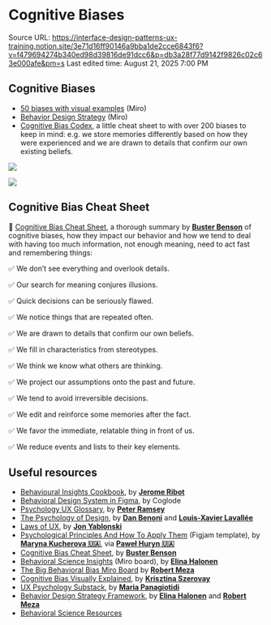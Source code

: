 # Cognitive Biases

Source URL: https://interface-design-patterns-ux-training.notion.site/3e71d16ff90146a9bba1de2cce6843f6?v=f479694274b340ed98d39816de91dcc6&p=db3a28f77d9142f9826c02c63e000afe&pm=s
Last edited time: August 21, 2025 7:00 PM

## Cognitive Biases

- [50 biases with visual examples](https://miro.com/app/board/uXjVP5oxtYw=/) (Miro)
- [Behavior Design Strategy](https://miro.com/app/board/uXjVPdtYRyM=/) (Miro)
- [Cognitive Bias Codex](https://www.sog.unc.edu/sites/www.sog.unc.edu/files/course_materials/Cognitive%20Biases%20Codex.pdf), a little cheat sheet to with over 200 biases to keep in mind: e.g. we store memories differently based on how they were experienced and we are drawn to details that confirm our own existing beliefs.

![](https://interface-design-patterns-ux-training.notion.site/image/https%3A%2F%2Fs3-us-west-2.amazonaws.com%2Fsecure.notion-static.com%2F32b984ec-42bc-4269-a0e8-57d10384061a%2FUntitled.png?table=block&id=7ad4386c-d10f-405c-88b4-75cb9b6ce424&spaceId=e975fce9-7cfd-4c6d-86d7-27d73ad0b54e&width=1710&userId=&cache=v2)

![](https://interface-design-patterns-ux-training.notion.site/image/https%3A%2F%2Fs3-us-west-2.amazonaws.com%2Fsecure.notion-static.com%2F9bab29ae-7ff2-4b98-8457-4da0006743c5%2FUntitled.png?table=block&id=4f72ac6e-cd78-4e52-a03b-8fbe422792a2&spaceId=e975fce9-7cfd-4c6d-86d7-27d73ad0b54e&width=1710&userId=&cache=v2)

## Cognitive Bias Cheat Sheet

🧠 [Cognitive Bias Cheat Sheet](https://betterhumans.pub/cognitive-bias-cheat-sheet-55a472476b18), a thorough summary by [**Buster Benson**](https://www.linkedin.com/feed/#) of cognitive biases, how they impact our behavior and how we tend to deal with having too much information, not enough meaning, need to act fast and remembering things:

✅ We don’t see everything and overlook details.

✅ Our search for meaning conjures illusions.

✅ Quick decisions can be seriously flawed.

✅ We notice things that are repeated often.

✅ We are drawn to details that confirm our own beliefs.

✅ We fill in characteristics from stereotypes.

✅ We think we know what others are thinking.

✅ We project our assumptions onto the past and future.

✅ We tend to avoid irreversible decisions.

✅ We edit and reinforce some memories after the fact.

✅ We favor the immediate, relatable thing in front of us.

✅ We reduce events and lists to their key elements.

## Useful resources

- [Behavioural Insights Cookbook](https://www.coglode.com/cookbook), by [**Jerome Ribot**](https://www.linkedin.com/feed/#)
- [Behavioral Design System in Figma](https://www.coglode.com/figma), by Coglode
- [Psychology UX Glossary](https://builtformars.com/ux-glossary), by [**Peter Ramsey**](https://www.linkedin.com/feed/#)
- [The Psychology of Design](https://growth.design/psychology), by [**Dan Benoni**](https://www.linkedin.com/feed/#) and [**Louis-Xavier Lavallée**](https://www.linkedin.com/feed/#)
- [Laws of UX](https://lawsofux.com/), by [**Jon Yablonski**](https://www.linkedin.com/feed/#)
- [Psychological Principles And How To Apply Them](https://www.figma.com/community/file/1264068588064683892/Users-behaviour-for-PM-(Psychology-principles-%26-Cognitive-biases)) (Figjam template), by [**Maryna Kucherova 🇺🇦**](https://www.linkedin.com/feed/#), via [**Paweł Huryn 🇺🇦**](https://www.linkedin.com/feed/#)
- [Cognitive Bias Cheat Sheet](https://betterhumans.pub/cognitive-bias-cheat-sheet-55a472476b18), by [**Buster Benson**](https://www.linkedin.com/feed/#)
- [Behavioral Science Insights](https://miro.com/app/board/uXjVPIaVqYo=/) (Miro board), by [**Elina Halonen**](https://www.linkedin.com/feed/#)
- [The Big Behavioral Bias Miro Board](https://miro.com/app/board/uXjVP5oxtYw=/) by [**Robert Meza**](https://www.linkedin.com/feed/#)
- [Cognitive Bias Visually Explained](https://sketchplanations.com/tags/cognitive-bias), by [**Krisztina Szerovay**](https://www.linkedin.com/feed/#)
- [UX Psychology Substack](https://uxpsychology.substack.com/), by [**Maria Panagiotidi**](https://www.linkedin.com/feed/#)
- [Behavior Design Strategy Framework](https://miro.com/app/board/uXjVPdtYRyM=/), by [**Elina Halonen**](https://www.linkedin.com/feed/#) and [**Robert Meza**](https://www.linkedin.com/feed/#)
- [Behavioral Science Resources](https://www.besci.org/)